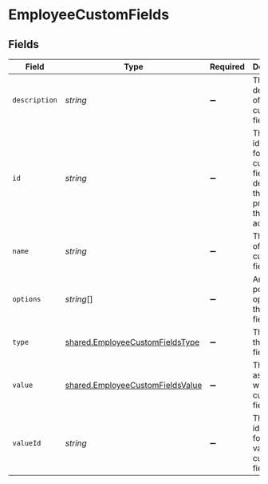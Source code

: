 # EmployeeCustomFields


## Fields

| Field                                                                                                        | Type                                                                                                         | Required                                                                                                     | Description                                                                                                  | Example                                                                                                      |
| ------------------------------------------------------------------------------------------------------------ | ------------------------------------------------------------------------------------------------------------ | ------------------------------------------------------------------------------------------------------------ | ------------------------------------------------------------------------------------------------------------ | ------------------------------------------------------------------------------------------------------------ |
| `description`                                                                                                | *string*                                                                                                     | :heavy_minus_sign:                                                                                           | The description of the custom field.                                                                         | The completion status of the employee's training.                                                            |
| `id`                                                                                                         | *string*                                                                                                     | :heavy_minus_sign:                                                                                           | The unique identifier for the custom field, which defaults to the name property if the ID is not accessible. | custom_field_123                                                                                             |
| `name`                                                                                                       | *string*                                                                                                     | :heavy_minus_sign:                                                                                           | The name of the custom field.                                                                                | Training Completion Status                                                                                   |
| `options`                                                                                                    | *string*[]                                                                                                   | :heavy_minus_sign:                                                                                           | An array of possible options for the custom field.                                                           | Not Started,In Progress,Completed,Overdue                                                                    |
| `type`                                                                                                       | [shared.EmployeeCustomFieldsType](../../models/shared/employeecustomfieldstype.md)                           | :heavy_minus_sign:                                                                                           | The type of the custom field.                                                                                |                                                                                                              |
| `value`                                                                                                      | [shared.EmployeeCustomFieldsValue](../../models/shared/employeecustomfieldsvalue.md)                         | :heavy_minus_sign:                                                                                           | The value associated with the custom field.                                                                  |                                                                                                              |
| `valueId`                                                                                                    | *string*                                                                                                     | :heavy_minus_sign:                                                                                           | The unique identifier for the value of the custom field.                                                     | value_456                                                                                                    |